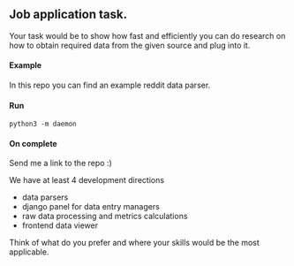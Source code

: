## Job application task.

Your task would be to show how fast and efficiently you can
do research on how to obtain required data
from the given source and plug into it.

#### Example

In this repo you can find an example reddit data parser.

#### Run

```
python3 -m daemon
```

#### On complete

Send me a link to the repo :)

We have at least 4 development directions
- data parsers
- django panel for data entry managers
- raw data processing and metrics calculations
- frontend data viewer

Think of what do you prefer and where your skills would be the most applicable.

